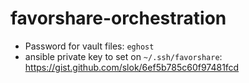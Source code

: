 favorshare-orchestration
========================

* Password for vault files: `eghost`
* ansible private key to set on `~/.ssh/favorshare`: https://gist.github.com/slok/6ef5b785c60f97481fcd
